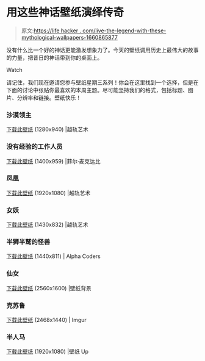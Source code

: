 # 用这些神话壁纸演绎传奇

> 原文:[https://life hacker . com/live-the-legend-with-these-mythological-wallpapers-1660865877](https://lifehacker.com/live-the-legend-with-these-mythological-wallpapers-1660865877)

没有什么比一个好的神话更能激发想象力了。今天的壁纸调用历史上最伟大的故事的力量，把昔日的神话带到你的桌面上。

Watch

请记住，我们现在邀请您参与壁纸星期三系列！你会在这里找到一个选择，但是在下面的讨论中张贴你最喜欢的本周主题。尽可能坚持我们的格式，包括标题、图片、分辨率和链接。壁纸快乐！

### 沙漠领主

[下载此壁纸](http://vampireprincess007.deviantart.com/art/Desert-Lords-176416234) (1280x940) |越轨艺术

### 没有经验的工作人员

[下载此壁纸](http://www.philmcdarby.com/index.php/digital_art/detail/the_green_man_awakens/) (1400x959) |菲尔·麦克达比

### 凤凰

[下载此壁纸](http://hardii.deviantart.com/art/Phoenix-Wallpaper-386232444) (1920x1080) |越轨艺术

### 女妖

[下载此壁纸](http://chriscold.deviantart.com/art/Banshee-399140735) (1430x832) |越轨艺术

### 半狮半鹫的怪兽

[下载此壁纸](http://wall.alphacoders.com/big.php?i=446672) (1440x811) | Alpha Coders

### 仙女

[下载此壁纸](http://wallpaperbackgrounds.com/wallpaper/26550) (2560x1600) |壁纸背景

### 克苏鲁

[下载此壁纸](http://i.imgur.com/ybj8V.jpg) (2468x1440) | Imgur

### 半人马

[下载此壁纸](http://www.wallpaperup.com/254131/horses_centaur_running.html) (1920x1080) |壁纸 Up